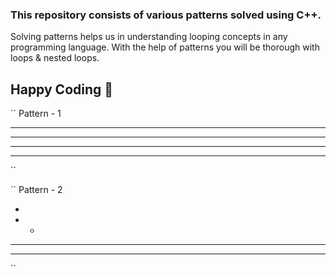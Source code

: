### This repository consists of various patterns solved using C++.

Solving patterns helps us in understanding looping concepts in any programming language.
With the help of patterns you will be thorough with loops & nested loops. 

## Happy Coding 🚀

``
Pattern - 1 

* * * * 
* * * * 
* * * * 
* * * *
``

``
Pattern - 2 

* 
* * 
* * * 
* * * * 
``



